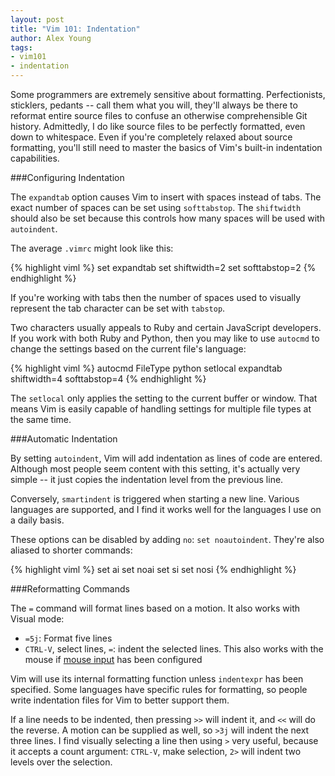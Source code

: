 ```yaml
---
layout: post
title: "Vim 101: Indentation"
author: Alex Young
tags:   
- vim101
- indentation
---
```


Some programmers are extremely sensitive about formatting.  Perfectionists, sticklers, pedants -- call them what you will, they'll always be there to reformat entire source files to confuse an otherwise comprehensible Git history.  Admittedly, I do like source files to be perfectly formatted, even down to whitespace.  Even if you're completely relaxed about source formatting, you'll still need to master the basics of Vim's built-in indentation capabilities.

###Configuring Indentation

The `expandtab` option causes Vim to insert with spaces instead of tabs.  The exact number of spaces can be set using `softtabstop`.  The `shiftwidth` should also be set because this controls how many spaces will be used with `autoindent`.

The average `.vimrc` might look like this:

{% highlight viml %}
set expandtab
set shiftwidth=2
set softtabstop=2
{% endhighlight %}

If you're working with tabs then the number of spaces used to visually represent the tab character can be set with `tabstop`.

Two characters usually appeals to Ruby and certain JavaScript developers.  If you work with both Ruby and Python, then you may like to use `autocmd` to change the settings based on the current file's language:

{% highlight viml %}
autocmd FileType python setlocal expandtab shiftwidth=4 softtabstop=4
{% endhighlight %}

The `setlocal` only applies the setting to the current buffer or window.  That means Vim is easily capable of handling settings for multiple file types at the same time.

###Automatic Indentation

By setting `autoindent`, Vim will add indentation as lines of code are entered.  Although most people seem content with this setting, it's actually very simple -- it just copies the indentation level from the previous line.

Conversely, `smartindent` is triggered when starting a new line.  Various languages are supported, and I find it works well for the languages I use on a daily basis.

These options can be disabled by adding `no`: `set noautoindent`.  They're also aliased to shorter commands:

{% highlight viml %}
set ai
set noai
set si
set nosi
{% endhighlight %}

###Reformatting Commands

The `=` command will format lines based on a motion.  It also works with Visual mode:

* `=5j`: Format five lines
* `CTRL-V`, select lines, `=`: indent the selected lines.  This also works with the mouse if [mouse input](http://usevim.com/2012/05/16/mouse/) has been configured

Vim will use its internal formatting function unless `indentexpr` has been specified.  Some languages have specific rules for formatting, so people write indentation files for Vim to better support them.

If a line needs to be indented, then pressing `>>` will indent it, and `<<` will do the reverse.  A motion can be supplied as well, so `>3j` will indent the next three lines.  I find visually selecting a line then using `>` very useful, because it accepts a count argument: `CTRL-V`, make selection, `2>` will indent two levels over the selection.
